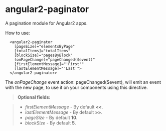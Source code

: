 # angular2-paginator
A pagination module for Angular2 apps.

How to use:
```
  <angular2-paginator
    [pageSize]="elementsByPage"
    [totalItems]="totalItems"
    [blockSize]="pagesByBlock"
    (onPageChange)="pageChanged($event)"
    [firstElementMessage]="'First'"
    [lastElementMessage]="'Last'">
  </angular2-paginator>
```
The _onPageChange_ event action: pageChanged($event), will emit an event with the new page, to use it on your components using this directive.

> **Optional fields:**  

> - _firstElementMessage_ - By default **<<**.
> - _lastElementMessage_ - By default **>>**.
> - _pageSize_ - By default **10**.
> - _blockSize_ - By default **5**.
